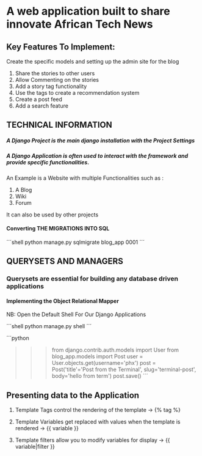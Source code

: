 # A web application built to share innovate African Tech News

## Key Features To Implement:
Create the specific models and setting up the admin site for the blog

1. Share the stories to other users
2. Allow Commenting on the stories
3. Add a story tag functionality
4. Use the tags to create a recommendation system
5. Create a post feed
6. Add a search feature

## TECHNICAL INFORMATION
##### A Django Project is the main django installation with the Project Settings
##### A Django Application is often used to interact with the framework and provide specific functionalities.
An Example is a Website with multiple Functionalities such as :
1. A Blog
2. Wiki
3. Forum 

It can also be used by other projects

#### Converting THE MIGRATIONS INTO SQL
´´´shell
python manage.py sqlmigrate blog_app 0001
´´´

## QUERYSETS AND MANAGERS
### Querysets are essential for building any database driven applications

#### Implementing the Object Relational Mapper

NB: Open the Default Shell For Our Django Applications

´´´shell
python manage.py shell
´´´

´´´python
>>> from django.contrib.auth.models import User
>>> from blog_app.models import Post
>>>user = User.objects.get(username='phx')
>>> post = Post('title'='Post from the Terminal', slug='terminal-post', body='hello from term')
>>>post.save()
´´´

## Presenting data to the Application

1. Template Tags control the rendering of the template -> {% tag %}

2. Template Variables get replaced with values when the template is rendered -> {{ variable }}

3. Template filters allow you to modify variables for display -> {{ variable|filter }}
